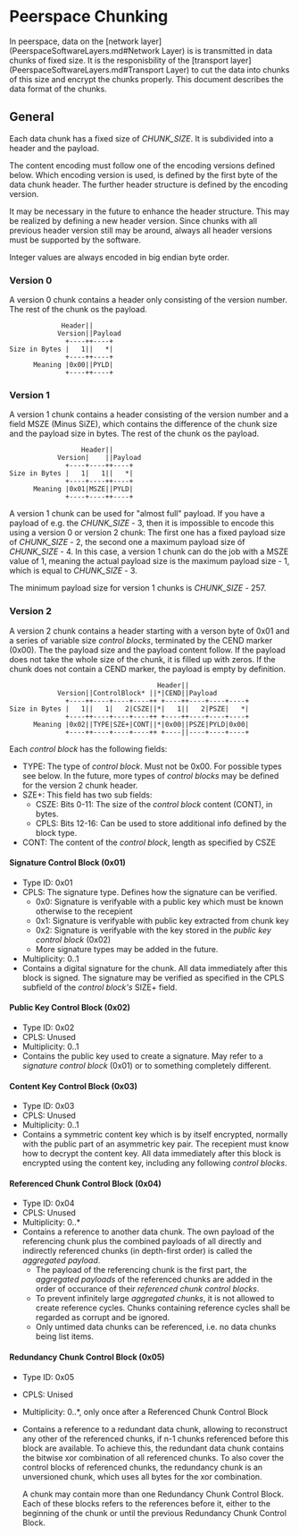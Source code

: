 # Peerspace Chunking

In peerspace, data on the [network layer](PeerspaceSoftwareLayers.md#Network Layer)
is is transmitted in data chunks of fixed size. It is the responisbility of
the [transport layer](PeerspaceSoftwareLayers.md#Transport Layer) to cut the data
into chunks of this size and encrypt the chunks properly. This document describes
the data format of the chunks.

## General

Each data chunk has a fixed size of _CHUNK_SIZE_. It is subdivided into a header and
the payload.

The content encoding must follow one of the encoding versions defined below. Which encoding
version is used, is defined by the first byte of the data chunk header. The further header
structure is defined by the encoding version.

It may be necessary in the future to enhance the header structure. This may be realized by
defining a new header version. Since chunks with all previous header version still may be
around, always all header versions must be supported by the software.

Integer values are always encoded in big endian byte order.

### Version 0

A version 0 chunk contains a header only consisting of the version number. The rest
of the chunk os the payload.


                 Header||
                Version||Payload
                  +----++----+
    Size in Bytes |   1||   *|
                  +----++----+
          Meaning |0x00||PYLD|
                  +----++----+

### Version 1

A version 1 chunk contains a header consisting of the version number and a field
MSZE (Minus SiZE), which contains the difference of the chunk size and the payload size in bytes.
The rest of the chunk os the payload.


                      Header||
                Version|    ||Payload
                  +----+----++----+
    Size in Bytes |   1|   1||   *|
                  +----+----++----+
          Meaning |0x01|MSZE||PYLD|
                  +----+----++----+

A version 1 chunk can be used for "almost full" payload. If you have a payload of
e.g. the _CHUNK_SIZE_ - 3, then it is impossible to encode this using a version 0
or version 2 chunk: The first one has a fixed payload size of _CHUNK_SIZE_ - 2, the
second one a maximum payload size óf _CHUNK_SIZE_ - 4. In this case, a version 1
chunk can do the job with a MSZE value of 1, meaning the actual payload size is the
maximum payload size - 1, which is equal to _CHUNK_SIZE_ - 3.

The minimum payload size for version 1 chunks is _CHUNK_SIZE_ - 257.


### Version 2

A version 2 chunk contains a header starting with a verson byte of 0x01 and a series of
variable size _control blocks_, terminated by the CEND marker (0x00). The the payload size
and the payload content follow. If the payload does not take the whole size of the chunk,
it is filled up with zeros. If the chunk does not contain a CEND marker, the payload is
empty by definition.


                                         Header||
                Version||ControlBlock* ||*|CEND||Payload
                  +----++----+----+----++ +----++----+----+----+
    Size in Bytes |   1||   1|   2|CSZE||*|   1||   2|PSZE|   *|
                  +----++----+----+----++ +----++----+----+----+
          Meaning |0x02||TYPE|SZE+|CONT||*|0x00||PSZE|PYLD|0x00|
                  +----++----+----+----++ +----||----+----+----+

Each _control block_ has the following fields:
* TYPE: The type of _control block_. Must not be 0x00. For possible types see below. In the future,
  more types of _control blocks_ may be defined for the version 2 chunk header.
* SZE+: This field has two sub fields:
  * CSZE: Bits 0-11: The size of the _control block_ content (CONT), in bytes.
  * CPLS: Bits 12-16: Can be used to store additional info defined by the block type. 
* CONT: The content of the _control block_, length as specified by CSZE

#### Signature Control Block (0x01)

* Type ID: 0x01
* CPLS: The signature type. Defines how the signature can be verified.
  * 0x0: Signature is verifyable with a public key which must be known otherwise to the recepient
  * 0x1: Signature is verifyable with public key extracted from chunk key
  * 0x2: Signature is verifyable with the key stored in the _public key control block_ (0x02)
  * More signature types may be added in the future.
* Multiplicity: 0..1
* Contains a digital signature for the chunk. All data immediately after this block is signed. The
  signature may be verified as specified in the CPLS subfield of the _control block's_ SIZE+
  field. 

#### Public Key Control Block (0x02)

* Type ID: 0x02
* CPLS: Unused 
* Multiplicity: 0..1
* Contains the public key used to create a signature. May refer to a _signature control block_
  (0x01) or to something completely different.
  
#### Content Key Control Block (0x03)

* Type ID: 0x03
* CPLS: Unused 
* Multiplicity: 0..1
* Contains a symmetric content key which is by itself encrypted, normally with the public part
  of an asymmetric key pair. The recepient must know how to decrypt the content key. All data
  immediately after this block is encrypted using the content key, including any following _control
  blocks_.
  
#### Referenced Chunk Control Block (0x04)

* Type ID: 0x04
* CPLS: Unused 
* Multiplicity: 0..*
* Contains a reference to another data chunk. The own payload of the referencing chunk plus the
  combined payloads of all directly and indirectly referenced chunks (in depth-first order) is
  called the _aggregated payload_.
  * The payload of the referencing chunk is the first part, the _aggregated payloads_ of the
    referenced chunks are added in the order of occurance of their _referenced chunk control
    blocks_.
  * To prevent infinitely large _aggregated chunks_, it is not allowed to create reference
    cycles. Chunks containing reference cycles shall be regarded as corrupt and be ignored.
  * Only untimed data chunks can be referenced, i.e. no data chunks being list items.

#### Redundancy Chunk Control Block (0x05)

* Type ID: 0x05
* CPLS: Unised
* Multiplicity: 0..*, only once after a Referenced Chunk Control Block
* Contains a reference to a redundant data chunk, allowing to reconstruct any
  other of the referenced chunks, if n-1 chunks referenced before this block are
  available. To achieve this, the redundant data chunk contains the bitwise xor
  combination of all referenced chunks. To also cover the control blocks of referenced
  chunks, the redundancy chunk is an unversioned chunk, which uses all bytes for the
  xor combination.
  
  A chunk may contain more than one Redundancy Chunk Control Block. Each of these
  blocks refers to the references before it, either to the beginning of the chunk
  or until the previous Redundancy Chunk Control Block.